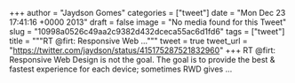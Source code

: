 
+++
author = "Jaydson Gomes"
categories = ["tweet"]
date = "Mon Dec 23 17:41:16 +0000 2013"
draft = false
image = "No media found for this Tweet"
slug = "10998a0526c49aa2c9382d432dceca55ac6d1fd6"
tags = ["tweet"]
title = """RT @firt: Responsive Web ..."""
tweet = true
tweet_url = "https://twitter.com/jaydson/status/415175287521832960"
+++
RT @firt: Responsive Web Design is not the goal. The goal is to provide the best &amp; fastest experience for each device; sometimes RWD gives …
